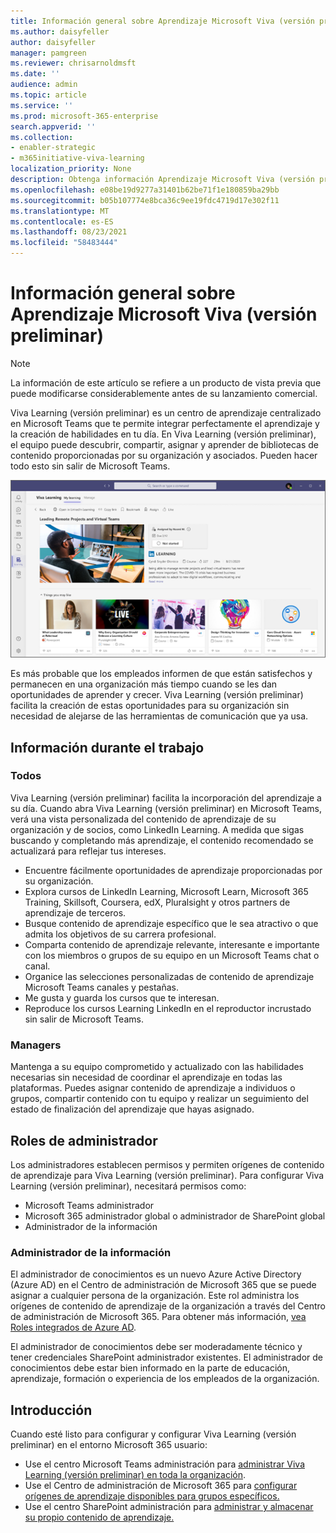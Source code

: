 ```yaml
---
title: Información general sobre Aprendizaje Microsoft Viva (versión preliminar)
ms.author: daisyfeller
author: daisyfeller
manager: pamgreen
ms.reviewer: chrisarnoldmsft
ms.date: ''
audience: admin
ms.topic: article
ms.service: ''
ms.prod: microsoft-365-enterprise
search.appverid: ''
ms.collection:
- enabler-strategic
- m365initiative-viva-learning
localization_priority: None
description: Obtenga información Aprendizaje Microsoft Viva (versión preliminar) en el entorno Microsoft 365 usuario.
ms.openlocfilehash: e08be19d9277a31401b62be71f1e180859ba29bb
ms.sourcegitcommit: b05b107774e8bca36c9ee19fdc4719d17e302f11
ms.translationtype: MT
ms.contentlocale: es-ES
ms.lasthandoff: 08/23/2021
ms.locfileid: "58483444"
---
```

# <a name="overview-of-microsoft-viva-learning-preview"></a>Información general sobre Aprendizaje Microsoft Viva (versión preliminar) 

> [!NOTE]
> La información de este artículo se refiere a un producto de vista previa que puede modificarse considerablemente antes de su lanzamiento comercial. 

Viva Learning (versión preliminar) es un centro de aprendizaje centralizado en Microsoft Teams que te permite integrar perfectamente el aprendizaje y la creación de habilidades en tu día. En Viva Learning (versión preliminar), el equipo puede descubrir, compartir, asignar y aprender de bibliotecas de contenido proporcionadas por su organización y asociados. Pueden hacer todo esto sin salir de Microsoft Teams.

   ![Captura de pantalla de la página principal de Viva Learning (vista previa) en Teams.](../media/learning/learning-home-teams.png)
 
Es más probable que los empleados informen de que están satisfechos y permanecen en una organización más tiempo cuando se les dan oportunidades de aprender y crecer. Viva Learning (versión preliminar) facilita la creación de estas oportunidades para su organización sin necesidad de alejarse de las herramientas de comunicación que ya usa.

## <a name="learn-while-working"></a>Información durante el trabajo

### <a name="everyone"></a>Todos

Viva Learning (versión preliminar) facilita la incorporación del aprendizaje a su día. Cuando abra Viva Learning (versión preliminar) en Microsoft Teams, verá una vista personalizada del contenido de aprendizaje de su organización y de socios, como LinkedIn Learning. A medida que sigas buscando y completando más aprendizaje, el contenido recomendado se actualizará para reflejar tus intereses.

- Encuentre fácilmente oportunidades de aprendizaje proporcionadas por su organización.
- Explora cursos de LinkedIn Learning, Microsoft Learn, Microsoft 365 Training, Skillsoft, Coursera, edX, Pluralsight y otros partners de aprendizaje de terceros.
- Busque contenido de aprendizaje específico que le sea atractivo o que admita los objetivos de su carrera profesional.
- Comparta contenido de aprendizaje relevante, interesante e importante con los miembros o grupos de su equipo en un Microsoft Teams chat o canal.
- Organice las selecciones personalizadas de contenido de aprendizaje Microsoft Teams canales y pestañas.
- Me gusta y guarda los cursos que te interesan.
- Reproduce los cursos Learning LinkedIn en el reproductor incrustado sin salir de Microsoft Teams.

### <a name="managers"></a>Managers

Mantenga a su equipo comprometido y actualizado con las habilidades necesarias sin necesidad de coordinar el aprendizaje en todas las plataformas. Puedes asignar contenido de aprendizaje a individuos o grupos, compartir contenido con tu equipo y realizar un seguimiento del estado de finalización del aprendizaje que hayas asignado.

## <a name="admin-roles"></a>Roles de administrador

Los administradores establecen permisos y permiten orígenes de contenido de aprendizaje para Viva Learning (versión preliminar). Para configurar Viva Learning (versión preliminar), necesitará permisos como:

- Microsoft Teams administrador
- Microsoft 365 administrador global o administrador de SharePoint global
- Administrador de la información

### <a name="knowledge-admin"></a>Administrador de la información

El administrador de conocimientos es un nuevo Azure Active Directory (Azure AD) en el Centro de administración de Microsoft 365 que se puede asignar a cualquier persona de la organización. Este rol administra los orígenes de contenido de aprendizaje de la organización a través del Centro de administración de Microsoft 365. Para obtener más información, [vea Roles integrados de Azure AD](/azure/active-directory/roles/permissions-reference#knowledge-administrator).

El administrador de conocimientos debe ser moderadamente técnico y tener credenciales SharePoint administrador existentes. El administrador de conocimientos debe estar bien informado en la parte de educación, aprendizaje, formación o experiencia de los empleados de la organización.

## <a name="get-started"></a>Introducción

Cuando esté listo para configurar y configurar Viva Learning (versión preliminar) en el entorno Microsoft 365 usuario:

- Use el centro Microsoft Teams administración para [administrar Viva Learning (versión preliminar) en toda la organización](set-up-teams-admin-center.md).
- Use el Centro de administración de Microsoft 365 para [configurar orígenes de aprendizaje disponibles para grupos específicos.](content-sources-365-admin-center.md)
- Use el centro SharePoint administración para [administrar y almacenar su propio contenido de aprendizaje.](configure-sharepoint-content-source.md)




